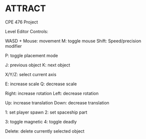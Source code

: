 # ATTRACT
CPE 476 Project

Level Editor Controls:

WASD + Mouse: movement
M: toggle mouse
Shift: Speed/precision modifier

P: toggle placement mode

J: previous object
K: next object

X/Y/Z: select current axis

E: increase scale
Q: decrease scale

Right: increase rotation
Left: decrease rotation

Up: increase translation
Down: decrease translation

1: set player spawn
2: set spaceship part

3: toggle magnetic
4: toggle deadly

Delete: delete currently selected object
